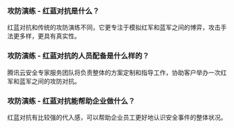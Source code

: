 ### 攻防演练 - 红蓝对抗是什么？
红蓝对抗和传统的攻防演练不同，它更专注于模拟红军和蓝军之间的博弈，攻击手法更多样，更具有真实性。

### 攻防演练 - 红蓝对抗的人员配备是什么样的？
腾讯云安全专家服务团队将负责整体的方案定制和指导工作，协助客户举办一次红军和蓝军之间的攻防对抗。

### 攻防演练 - 红蓝对抗能帮助企业做什么？
红蓝对抗有比较强的代入感，可以帮助企业员工更好地认识安全事件的整体状况。